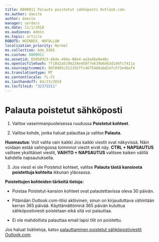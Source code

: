 ```yaml
---
title: 8000011 Palauta poistetut sähköposti Outlook.com-
ms.author: daeite
author: daeite
manager: serdars
ms.date: 11/1/2018
ms.audience: Admin
ms.topic: article
ROBOTS: NOINDEX, NOFOLLOW
localization_priority: Normal
ms.collection: Adm_O365
ms.custom: 8000011
ms.assetid: 650b8923-48de-494a-88e4-aa3a4be8e4bc
ms.openlocfilehash: 7f18d2a5196234e450f7e639b6d63d1ddfcf411a
ms.sourcegitcommit: 9d78905c512192ffc4675468abd2efc5f2e4baf4
ms.translationtype: MT
ms.contentlocale: fi-FI
ms.lasthandoff: 04/23/2019
ms.locfileid: "32371511"
---
```

# <a name="recover-deleted-email"></a>Palauta poistetut sähköposti

1. Valitse vasemmanpuoleisessa ruudussa **Poistetut kohteet**. 
    
2. Valitse kohde, jonka haluat palauttaa ja valitse **Palauta**. 
  
 **Huomautus**: Voit valita vain kaikki Jos kaikki viestit ovat näkyvissä. Näin voidaan estää vahingossa toiminnot viestit eivät näy. **CTRL + NAPSAUTUS** valitsee yksittäiset viestit, **VAIHTO + NAPSAUTUS** valitsee kaiken välillä kahdella napsautuksella. 
    
3. Jos viesti ei ole Poistetut kohteet, valitse **Palauta tästä kansiosta poistettuja kohteita** ikkunan yläosassa. 
    
 **Poistettujen kohteiden tärkeitä tietoja:**
  
- Poistaa Poistetut-kansion kohteet ovat palautettavissa oleva 30 päivän.
    
- Pitämään Outlook.com-tilisi aktiivinen, sinun on kirjauduttava vähintään kerran 365 päivää. Käyttämättöminä 365 päivän kuluttua sähköpostiviesti poistetaan eikä sitä voi palauttaa.
    
- Ei ole mahdollista palauttaa email lapsi tilit on poistettu.
    
Jos haluat lisätietoja, katso [palauttaminen poistetut sähköpostiviestit Outlook.com](https://go.microsoft.com/fwlink/p/?linkid=873117).
  


